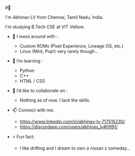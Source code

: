 #👋

I'm Abhinav LV from Chennai, Tamil Nadu, India.

I'm studying B.Tech CSE at VIT Vellore.

- 🔭 I mess around with : 
  - Custom ROMs (Pixel Experience, Lineage OS, etc.)
  - Linux (Mint, Pop!) very rarely though...

- 🌱 I’m learning : 
  - Python
  - C++
  - HTML / CSS

- 👯 I’d like to collaborate on : 
  - Nothing as of now. I lack the skills.

- 📫 Connect with me:
  - https://www.linkedin.com/in/abhinav-lv-717515230/
  - https://discordapp.com/users/abhinav_lv#0991/

- ⚡ Fun fact: 
  - I like drifting and I dream to own a nissan z someday...
